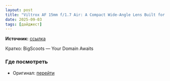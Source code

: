 ```yaml
---
layout: post
title: "Viltrox AF 15mm f/1.7 Air: A Compact Wide-Angle Lens Built for Cinematic Shots"
date: 2025-09-03
tags: [дайджест]
---
```


**Источник:** [ссылка](https://www.diyphotography.net/viltrox-af-15mm-f-1-7-air-a-compact-wide-angle-lens-built-for-cinematic-shots/)

Кратко: BigScoots — Your Domain Awaits

### Где посмотреть
- Оригинал: [перейти]({link})
